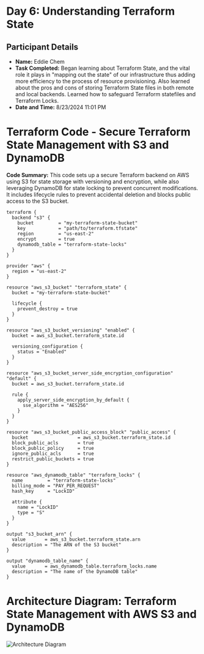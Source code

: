 # Day 6: Understanding Terraform State

## Participant Details
- **Name:** Eddie Chem
- **Task Completed:** Began learning about Terraform State, and the vital role it plays in "mapping out the state" of our infrastructure thus adding more efficiency to the process of resource provisioning. Also learned about the pros and cons of storing Terraform State files in both remote and local backends. Learned how to safeguard Terraform statefiles and Terraform Locks.
- **Date and Time:** 8/23/2024 11:01 PM

 
# Terraform Code - Secure Terraform State Management with S3 and DynamoDB

**Code Summary:** This code sets up a secure Terraform backend on AWS using S3 for state storage with versioning and encryption, while also leveraging DynamoDB for state locking to prevent concurrent modifications. It includes lifecycle rules to prevent accidental deletion and blocks public access to the S3 bucket.

```hcl
terraform {
  backend "s3" {
    bucket         = "my-terraform-state-bucket"
    key            = "path/to/terraform.tfstate"
    region         = "us-east-2"
    encrypt        = true
    dynamodb_table = "terraform-state-locks"
  }
}

provider "aws" {
  region = "us-east-2"
}

resource "aws_s3_bucket" "terraform_state" {
  bucket = "my-terraform-state-bucket"

  lifecycle {
    prevent_destroy = true
  }
}

resource "aws_s3_bucket_versioning" "enabled" {
  bucket = aws_s3_bucket.terraform_state.id

  versioning_configuration {
    status = "Enabled"
  }
}

resource "aws_s3_bucket_server_side_encryption_configuration" "default" {
  bucket = aws_s3_bucket.terraform_state.id

  rule {
    apply_server_side_encryption_by_default {
      sse_algorithm = "AES256"
    }
  }
}

resource "aws_s3_bucket_public_access_block" "public_access" {
  bucket                  = aws_s3_bucket.terraform_state.id
  block_public_acls       = true
  block_public_policy     = true
  ignore_public_acls      = true
  restrict_public_buckets = true
}

resource "aws_dynamodb_table" "terraform_locks" {
  name         = "terraform-state-locks"
  billing_mode = "PAY_PER_REQUEST"
  hash_key     = "LockID"

  attribute {
    name = "LockID"
    type = "S"
  }
}

output "s3_bucket_arn" {
  value       = aws_s3_bucket.terraform_state.arn
  description = "The ARN of the S3 bucket"
}

output "dynamodb_table_name" {
  value       = aws_dynamodb_table.terraform_locks.name
  description = "The name of the DynamoDB table"
}
```
# Architecture Diagram: Terraform State Management with AWS S3 and DynamoDB
![Architecture Diagram](https://drive.google.com/uc?export=view&id=1PeGH-21DHUo0nsHO6VJLIN78GpPi-Qyo)

